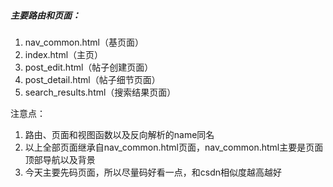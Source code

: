 ##### 主要路由和页面：

1. nav_common.html（基页面）
2. index.html（主页）
3. post_edit.html（帖子创建页面）
4. post_detail.html（帖子细节页面）
5. search_results.html（搜索结果页面）

注意点：

1. 路由、页面和视图函数以及反向解析的name同名
2. 以上全部页面继承自nav_common.html页面，nav_common.html主要是页面顶部导航以及背景
3. 今天主要先码页面，所以尽量码好看一点，和csdn相似度越高越好